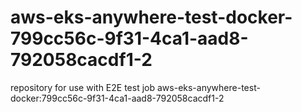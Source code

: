 # aws-eks-anywhere-test-docker-799cc56c-9f31-4ca1-aad8-792058cacdf1-2
repository for use with E2E test job aws-eks-anywhere-test-docker:799cc56c-9f31-4ca1-aad8-792058cacdf1-2
